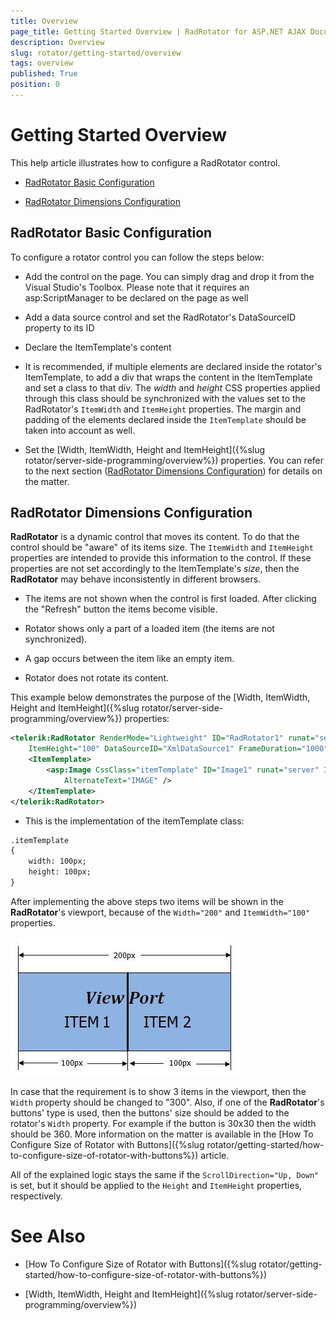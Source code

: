 ```yaml
---
title: Overview
page_title: Getting Started Overview | RadRotator for ASP.NET AJAX Documentation
description: Overview
slug: rotator/getting-started/overview
tags: overview
published: True
position: 0
---
```


# Getting Started Overview

This help article illustrates how to configure a RadRotator control.

* [RadRotator Basic Configuration](#radrotator-basic-configuration)

* [RadRotator Dimensions Configuration](#radrotator-dimensions-configuration)

## RadRotator Basic Configuration

To configure a rotator control you can follow the steps below:

* Add the control on the page. You can simply drag and drop it from the Visual Studio's Toolbox. Please note that it requires an asp:ScriptManager to be declared on the page as well

* Add a data source control and set the RadRotator's DataSourceID property to its ID

* Declare the ItemTemplate's content

* It is recommended, if multiple elements are declared inside the rotator's ItemTemplate, to add a div that wraps the content in the ItemTemplate and set a class to that div. The *width* and *height* CSS properties applied through this class should be synchronized with the values set to the RadRotator's `ItemWidth` and `ItemHeight` properties. The margin and padding of the elements declared inside the `ItemTemplate` should be taken into account as well.

* Set the [Width, ItemWidth, Height and ItemHeight]({%slug rotator/server-side-programming/overview%}) properties. You can refer to the next section ([RadRotator Dimensions Configuration](#radrotator-dimensions-configuration)) for details on the matter.


## RadRotator Dimensions Configuration

**RadRotator** is a dynamic control that moves its content. To do that the control should be "aware" of its items size. The `ItemWidth` and `ItemHeight` properties are intended to provide this information to the control. If these properties are not set accordingly to the ItemTemplate's *size*, then the **RadRotator** may behave inconsistently in different browsers.

* The items are not shown when the control is first loaded. After clicking the "Refresh" button the items become visible.

* Rotator shows only a part of a loaded item (the items are not synchronized).

* A gap occurs between the item like an empty item.

* Rotator does not rotate its content.

This example below demonstrates the purpose of the [Width, ItemWidth, Height and ItemHeight]({%slug rotator/server-side-programming/overview%}) properties:

````XML
<telerik:RadRotator RenderMode="Lightweight" ID="RadRotator1" runat="server" Width="200" ItemWidth="100" Height="100"
	ItemHeight="100" DataSourceID="XmlDataSource1" FrameDuration="1000">
	<ItemTemplate>
		<asp:Image CssClass="itemTemplate" ID="Image1" runat="server" ImageUrl='<%# XPath("ImageURL") %>'
			AlternateText="IMAGE" />
	</ItemTemplate>
</telerik:RadRotator>
````

* This is the implementation of the itemTemplate class:

````XML
.itemTemplate
{
	width: 100px;
	height: 100px;
}
````

After implementing the above steps two items will be shown in the **RadRotator**'s viewport, because of the `Width="200"` and `ItemWidth="100"` properties.

![](images/rotator-rotatorconfig.jpg)

In case that the requirement is to show 3 items in the viewport, then the `Width` property should be changed to "300". Also, if one of the **RadRotator**'s buttons' type is used, then the buttons' size should be added to the rotator's `Width` property. For example if the button is 30x30 then the width should be 360. More information on the matter is available in the [How To Configure Size of Rotator with Buttons]({%slug rotator/getting-started/how-to-configure-size-of-rotator-with-buttons%}) article.

All of the explained logic stays the same if the `ScrollDirection="Up, Down"` is set, but it should be applied to the `Height` and `ItemHeight` properties, respectively.

# See Also

 * [How To Configure Size of Rotator with Buttons]({%slug rotator/getting-started/how-to-configure-size-of-rotator-with-buttons%})
 
 * [Width, ItemWidth, Height and ItemHeight]({%slug rotator/server-side-programming/overview%})
